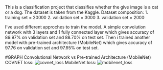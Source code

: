 This is a classification project that classifies whether the give image is a cat or a dog. The dataset is taken from the Kaggle.
Dataset composition: 1. training set = 20000
                     2. validation set = 3000
                     3. validation set = 2000
                     
I've used different approches to train the model. A simple convolution network with 3 layers and 1 fully connected layer which gives accuracy of 89.97% on validation set and 88.70% on test set. Then i trained another model with pre-trained architecture (MobileNet) which gives accuracy of 97.76 on validation set and 97.95% on test set.


#GRAPH
Convolutional Network vs Pre-trained Architecture (MobileNet)
COVNET loss:
![covnet_loss](https://user-images.githubusercontent.com/60252526/110667695-5f062500-817f-11eb-9cca-8f38b18cde66.png)
MobileNet loss:
![mobilenet_loss](https://user-images.githubusercontent.com/60252526/110667734-688f8d00-817f-11eb-90bf-3b22d7297200.png)




